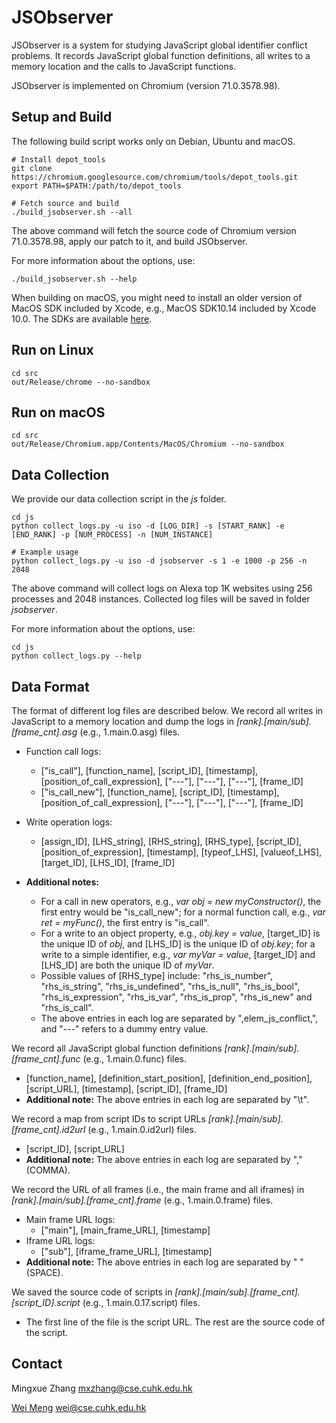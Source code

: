 # JSObserver

JSObserver is a system for studying JavaScript global identifier conflict problems. It records JavaScript global function definitions, all writes to a memory location and the calls to JavaScript functions.

JSObserver is implemented on Chromium (version 71.0.3578.98).

## Setup and Build
The following build script works only on Debian, Ubuntu and macOS.

```shell
# Install depot_tools
git clone https://chromium.googlesource.com/chromium/tools/depot_tools.git
export PATH=$PATH:/path/to/depot_tools

# Fetch source and build
./build_jsobserver.sh --all
```

The above command will fetch the source code of Chromium version 71.0.3578.98, apply our patch to it, and build JSObserver.

For more information about the options, use:

```shell
./build_jsobserver.sh --help
```

When building on macOS, you might need to install an older version of MacOS SDK included by Xcode, e.g., MacOS SDK10.14 included by Xcode 10.0.
The SDKs are available [here](https://github.com/phracker/MacOSX-SDKs).

## Run on Linux

```shell
cd src
out/Release/chrome --no-sandbox
```

## Run on macOS

```shell
cd src
out/Release/Chromium.app/Contents/MacOS/Chromium --no-sandbox
```

## Data Collection

We provide our data collection script in the *js* folder.

```shell
cd js
python collect_logs.py -u iso -d [LOG_DIR] -s [START_RANK] -e [END_RANK] -p [NUM_PROCESS] -n [NUM_INSTANCE]

# Example usage
python collect_logs.py -u iso -d jsobserver -s 1 -e 1000 -p 256 -n 2048
```
The above command will collect logs on Alexa top 1K websites using 256 processes and 2048 instances. Collected log files will be saved in folder *jsobserver*.

For more information about the options, use:

```shell
cd js
python collect_logs.py --help
```


## Data Format
The format of different log files are  described below.
We record all writes in JavaScript to a memory location and dump the logs in _[rank].[main/sub].[frame\_cnt].asg_ (e.g., 1.main.0.asg) files. 

* Function call logs: 
  - ["is\_call"], [function\_name], [script\_ID], [timestamp], [position\_of\_call\_expression], ["---"], ["---"], ["---"], [frame\_ID]
  - ["is\_call\_new"], [function\_name], [script\_ID], [timestamp], [position\_of\_call\_expression], ["---"], ["---"], ["---"], [frame\_ID]
 
* Write operation logs:
  - [assign\_ID], [LHS\_string], [RHS\_string], [RHS\_type], [script\_ID], [position\_of\_expression], [timestamp], [typeof\_LHS], [valueof\_LHS], [target\_ID], [LHS\_ID], [frame\_ID]

* __Additional notes:__
   - For a call in new operators, e.g., *var obj = new myConstructor()*, the first entry would be "is\_call\_new"; for a normal function call, e.g., *var ret = myFunc()*, the first entry is "is\_call".
   - For a write to an object property, e.g., *obj.key = value*, [target\_ID] is the unique ID of *obj*, and [LHS\_ID] is the unique ID of *obj.key*; for a write to a simple identifier, e.g., *var myVar = value*, [target\_ID] and [LHS\_ID] are both the unique ID of *myVar*.
   - Possible values of [RHS\_type] include: "rhs\_is\_number", "rhs\_is\_string", "rhs\_is\_undefined", "rhs\_is\_null", "rhs\_is\_bool", "rhs\_is\_expression", "rhs\_is\_var", "rhs\_is\_prop", "rhs\_is\_new" and "rhs\_is\_call".
   - The above entries in each log are separated by ",elem_js_conflict,", and "---" refers to a dummy entry value.

We record all JavaScript global function definitions _[rank].[main/sub].[frame\_cnt].func_ (e.g., 1.main.0.func) files.

* [function\_name], [definition\_start\_position], [definition\_end\_position], [script\_URL], [timestamp], [script\_ID], [frame\_ID]
* __Additional note:__ The above entries in each log are separated by "\t".

We record a map from script IDs to script URLs _[rank].[main/sub].[frame\_cnt].id2url_ (e.g., 1.main.0.id2url) files.

* [script\_ID], [script\_URL]
* __Additional note:__ The above entries in each log are separated by "," (COMMA).

We record the URL of all frames (i.e., the main frame and all iframes) in _[rank].[main/sub].[frame\_cnt].frame_ (e.g., 1.main.0.frame) files.

* Main frame URL logs:
  - ["main"], [main\_frame\_URL], [timestamp]
* Iframe URL logs:
  - ["sub"], [iframe\_frame\_URL], [timestamp]
* __Additional note:__ The above entries in each log are separated by " " (SPACE).

We saved the source code of scripts in _[rank].[main/sub].[frame\_cnt].[script\_ID].script_ (e.g., 1.main.0.17.script) files.

* The first line of the file is the script URL. The rest are the source code of the script.


## Contact ##

Mingxue Zhang <mxzhang@cse.cuhk.edu.hk>

[Wei Meng](https://www.cse.cuhk.edu.hk/~wei/) <wei@cse.cuhk.edu.hk>
